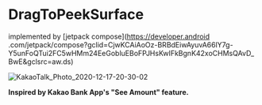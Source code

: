 # DragToPeekSurface
implemented by [jetpack compose](https://developer.android
.com/jetpack/compose?gclid=CjwKCAiAoOz-BRBdEiwAyuvA66lY7g-Y5unFoQTui2FC5wHMm24EeGobluEBoFPJHsKwIFkBgnK42xoCHMsQAvD_BwE&gclsrc=aw.ds)

![KakaoTalk_Photo_2020-12-17-20-30-02](https://user-images.githubusercontent.com/18481078/102482518-aa3ff880-40a6-11eb-99ba-da5c291e4765.gif)

**Inspired by Kakao Bank App's "See Amount" feature.**
